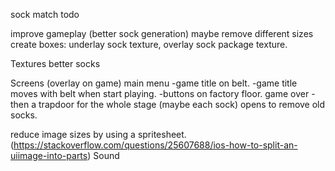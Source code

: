 sock match todo

improve gameplay (better sock generation)
maybe remove different sizes
create boxes: underlay sock texture, overlay sock package texture.

Textures
better socks

Screens (overlay on game)
main menu
-game title on belt.
-game title moves with belt when start playing.
-buttons on factory floor.
game over
-then a trapdoor for the whole stage (maybe each sock) opens to remove old socks.

reduce image sizes by using a spritesheet. (https://stackoverflow.com/questions/25607688/ios-how-to-split-an-uiimage-into-parts)
Sound
